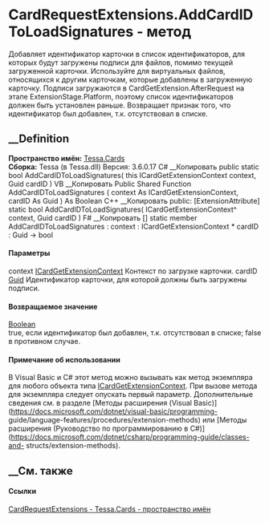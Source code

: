 # CardRequestExtensions.AddCardIDToLoadSignatures - метод
Добавляет идентификатор карточки в список идентификаторов, для которых будут
загружены подписи для файлов, помимо текущей загруженной карточки. Используйте
для виртуальных файлов, относящихся к другим карточкам, которые добавлены в
загруженную карточку. Подписи загружаются в CardGetExtension.AfterRequest на
этапе ExtensionStage.Platform, поэтому список идентификаторов должен быть
установлен раньше. Возвращает признак того, что идентификатор был добавлен,
т.к. отсутствовал в списке.
## __Definition
 **Пространство имён:** [Tessa.Cards](N_Tessa_Cards.htm)  
 **Сборка:** Tessa (в Tessa.dll) Версия: 3.6.0.17
C# __Копировать
     public static bool AddCardIDToLoadSignatures(
    	this ICardGetExtensionContext context,
    	Guid cardID
    )
VB __Копировать
    <ExtensionAttribute>
    Public Shared Function AddCardIDToLoadSignatures ( 
    	context As ICardGetExtensionContext,
    	cardID As Guid
    ) As Boolean
C++ __Копировать
     public:
    [ExtensionAttribute]
    static bool AddCardIDToLoadSignatures(
    	ICardGetExtensionContext^ context, 
    	Guid cardID
    )
F# __Копировать
     [<ExtensionAttribute>]
    static member AddCardIDToLoadSignatures : 
            context : ICardGetExtensionContext * 
            cardID : Guid -> bool 
#### Параметры
context
[ICardGetExtensionContext](T_Tessa_Cards_Extensions_ICardGetExtensionContext.htm)
    Контекст по загрузке карточки.
cardID [Guid](https://learn.microsoft.com/dotnet/api/system.guid)
    Идентификатор карточки, для которой должны быть загружены подписи.
#### Возвращаемое значение
[Boolean](https://learn.microsoft.com/dotnet/api/system.boolean)  
true, если идентификатор был добавлен, т.к. отсутствовал в списке; false в
противном случае.
#### Примечание об использовании
В Visual Basic и C# этот метод можно вызывать как метод экземпляра для любого
объекта типа
[ICardGetExtensionContext](T_Tessa_Cards_Extensions_ICardGetExtensionContext.htm).
При вызове метода для экземпляра следует опускать первый параметр.
Дополнительные сведения см. в разделе [Методы расширения (Visual
Basic)](https://docs.microsoft.com/dotnet/visual-basic/programming-
guide/language-features/procedures/extension-methods) или [Методы расширения
(Руководство по программированию в
C#)](https://docs.microsoft.com/dotnet/csharp/programming-guide/classes-and-
structs/extension-methods).
##  __См. также
#### Ссылки
[CardRequestExtensions - ](T_Tessa_Cards_CardRequestExtensions.htm)
[Tessa.Cards - пространство имён](N_Tessa_Cards.htm)
